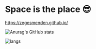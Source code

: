 # Space is the place 😎
https://zegesmenden.github.io/

![Anurag's GitHub stats](https://github-readme-stats.vercel.app/api?username=ZegesMenden&count_private=true&theme=onedark&include_all_commits=true&hide=prs,issues)

![langs](https://github-readme-stats.vercel.app/api/top-langs/?username=ZegesMenden&theme=onedark&hide=Makefile,CMake&layout=compact)
